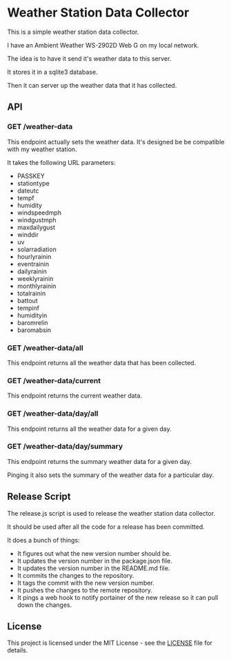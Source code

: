 # Weather Station Data Collector

This is a simple weather station data collector.

I have an Ambient Weather WS-2902D Web G on my local network.

The idea is to have it send it's weather data to this server.

It stores it in a sqlite3 database.

Then it can server up the weather data that it has collected.

## API

### GET /weather-data

This endpoint actually sets the weather data. It's designed be be compatible with my weather station.

It takes the following URL parameters:
- PASSKEY
- stationtype
- dateutc
- tempf
- humidity
- windspeedmph
- windgustmph
- maxdailygust
- winddir
- uv
- solarradiation
- hourlyrainin
- eventrainin
- dailyrainin
- weeklyrainin
- monthlyrainin
- totalrainin
- battout
- tempinf
- humidityin
- baromrelin
- baromabsin

### GET /weather-data/all

This endpoint returns all the weather data that has been collected.

### GET /weather-data/current

This endpoint returns the current weather data.

### GET /weather-data/day/all

This endpoint returns all the weather data for a given day.

### GET /weather-data/day/summary

This endpoint returns the summary weather data for a given day.

Pinging it also sets the summary of the weather data for a particular day.

## Release Script

The release.js script is used to release the weather station data collector.

It should be used after all the code for a release has been committed.

It does a bunch of things:
- It figures out what the new version number should be.
- It updates the version number in the package.json file.
- It updates the version number in the README.md file.
- It commits the changes to the repository.
- It tags the commit with the new version number.
- It pushes the changes to the remote repository.
- It pings a web hook to notify portainer of the new release so it can pull down the changes.

## License

This project is licensed under the MIT License - see the [LICENSE](LICENSE) file for details.
